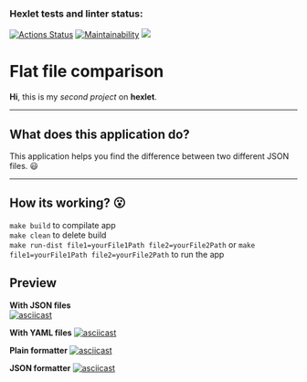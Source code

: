 ### Hexlet tests and linter status:
[![Actions Status](https://github.com/tramacore/java-project-71/actions/workflows/hexlet-check.yml/badge.svg)](https://github.com/tramacore/java-project-71/actions)
[![Maintainability](https://api.codeclimate.com/v1/badges/6ce6dc945b2a6062c54e/maintainability)](https://codeclimate.com/github/tramacore/java-project-71/maintainability)
<a href="https://codeclimate.com/github/tramacore/java-project-71/test_coverage"><img src="https://api.codeclimate.com/v1/badges/6ce6dc945b2a6062c54e/test_coverage" /></a>
# Flat file comparison
**Hi**, this is my *second project* on **hexlet**.  
__________________________________________________
## What does this application do?
This application helps you find the difference between two different JSON files. :smiley:
__________________________________________________
## How its working? :open_mouth:
`make build` to compilate app \
`make clean` to delete build \
`make run-dist file1=yourFile1Path file2=yourFile2Path` or `make file1=yourFile1Path file2=yourFile2Path` to run the app
## Preview
**With JSON files**  
[![asciicast](https://asciinema.org/a/R1hYUBGCQZcn5WmheVoHRo4Z2.svg)](https://asciinema.org/a/R1hYUBGCQZcn5WmheVoHRo4Z2)

**With YAML files**
[![asciicast](https://asciinema.org/a/gS0456gLfNrvGlP0dyBCdd0tb.svg)](https://asciinema.org/a/gS0456gLfNrvGlP0dyBCdd0tb)

**Plain formatter**
[![asciicast](https://asciinema.org/a/OMoZtRXyeJ0XvEWRQ0UcHb5i9.svg)](https://asciinema.org/a/OMoZtRXyeJ0XvEWRQ0UcHb5i9)

**JSON formatter**
[![asciicast](https://asciinema.org/a/7odRsaIoJ4QLltoy1LxX7QizH.svg)](https://asciinema.org/a/7odRsaIoJ4QLltoy1LxX7QizH)